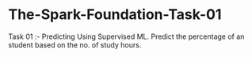 # The-Spark-Foundation-Task-01
Task 01 :- Predicting Using Supervised ML. Predict the percentage of an student based on the no. of study hours.
